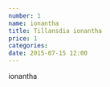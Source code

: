 ```yaml
---
number: 1
name: ionantha
title: Tillansdia ionantha
price: 1
categories:
date: 2015-07-15 12:00
---
```

ionantha
